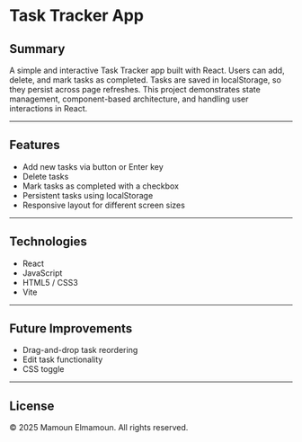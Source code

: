 # Task Tracker App

## Summary

A simple and interactive Task Tracker app built with React. Users can add, delete, and mark tasks as completed. Tasks are saved in localStorage, so they persist across page refreshes. This project demonstrates state management, component-based architecture, and handling user interactions in React.

---

## Features

- Add new tasks via button or Enter key
- Delete tasks
- Mark tasks as completed with a checkbox
- Persistent tasks using localStorage
- Responsive layout for different screen sizes

---

## Technologies

- React
- JavaScript
- HTML5 / CSS3
- Vite

---

## Future Improvements

- Drag-and-drop task reordering
- Edit task functionality
- CSS toggle

---

## License

© 2025 Mamoun Elmamoun. All rights reserved.

